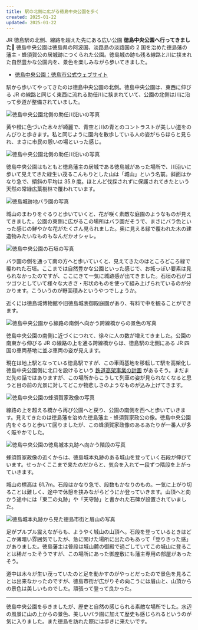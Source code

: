 ```yaml
---
title: 駅の北側に広がる徳島中央公園を歩く
created: 2025-01-22
updated: 2025-01-22
---
```


JR 徳島駅の北側、線路を超えた先にある広い公園 **徳島中央公園へ行ってきました🌿** 徳島中央公園は徳島県の阿波国、淡路島の淡路国の 2 国を治めた徳島藩の藩主・蜂須賀公の居城跡につくられた公園。徳島城の跡も残る線路と川に挟まれた自然豊かな公園内を、景色を楽しみながら歩いてきました。

- [徳島中央公園：徳島市公式ウェブサイト](https://www.city.tokushima.tokushima.jp/shisetsu/park/chuo.html)

駅から歩いてやってきたのは徳島中央公園の北側。徳島中央公園は、東西に伸びる JR の線路と同じく東西に流れる助任川に挟まれていて、公園の北側は川に沿って歩道が整備されていました。

![徳島中央公園北側の助任川沿いの写真](66acc5f5-9872-4c48-8045-a6e1130b2000)

黄や橙に色づいた木々が綺麗で、青空と川の青とのコントラストが美しい道をのんびりと歩きます。私と同じように園内を散歩している人の姿がちらほらと見られ、まさに市民の憩いの場といった感じ。

![徳島中央公園北側の助任川沿いの写真](98c38f26-fee7-4471-9868-9f01c16b6900)

徳島中央公園はもともと徳島藩主の居城である徳島城があった場所で、川沿いに歩いて見えてきた緑生い茂るこんもりとした山は「城山」という名前。斜面はかなり急で、傾斜の平均は 35.9 度。ほとんど伐採されずに保護されてきたという天然の常緑広葉樹林で覆われています。

![徳島城跡地バラ園の写真](42e560ec-633f-4cc6-9913-088e7a8f5000)

城山のまわりをぐるりと歩いていくと、花が咲く素敵な庭園のようなものが見えてきました。公園の東側に広がるこの場所はバラ園だそうで、まさにバラ色といった感じの鮮やかな花がたくさん見られました。奥に見える緑で覆われた木の建造物みたいなものもなんだかオシャレ。

![徳島中央公園の石垣の写真](23aca955-7695-48b8-c9c7-db45d0f5e100)

バラ園の側を通って南の方へと歩いていくと、見えてきたのはところどころ緑で覆われた石垣。ここまでは自然豊かな公園といった感じで、お城っぽい要素は見られなかったのですが、ここにきて一気に城跡感が出てきました。石垣の石がゴツゴツとしていて様々な大きさ・形状のものを使って組み上げられているのが分かります。こういうのが野面積みというやつでしょうか。

近くには徳島城博物館や旧徳島城表御殿庭園があり、有料で中を観ることができます。

![徳島中央公園から線路の南側へ向かう跨線橋からの景色の写真](27108ad7-3646-42e1-6925-cf96fae2ed00)

徳島中央公園の南側に近づくにつれて、徐々に人の数が増えてきました。公園の南東から伸びる JR の線路の上を通る跨線橋からは、徳島駅の北側にある JR 四国の車両基地に並ぶ車両の姿が見えます。

現在は地上駅となっている徳島駅ですが、この車両基地を移転して駅を高架化し徳島中央公園側に北口を設けるという [鉄道高架事業の計画](https://www3.nhk.or.jp/lnews/tokushima/20241119/8020021782.html) があるそう。まだまだ先の話ではありますが、この場所からこうして列車の姿が見られなくなると思うと目の前の光景に対してどこか物悲しさのようなものが込み上げてきます。

![徳島中央公園の蜂須賀家政像の写真](b9d570df-884a-474e-2ba7-551ec9d53000)

線路の上を超える橋から再び公園へと戻り、公園の南側を西へと歩いていきます。見えてきたのは徳島藩を治めた徳島藩主・蜂須賀家政公の像。徳島中央公園内をぐるりと歩いて回りましたが、この蜂須賀家政像のあるあたりが一番人が多く賑やかでした。

![徳島中央公園の徳島城本丸跡へ向かう階段の写真](baff4ba3-02de-44fc-b62c-36a5c3753700)

蜂須賀家政像の近くからは、徳島城本丸跡のある城山を登っていく石段が伸びています。せっかくここまで来たのだからと、気合を入れて一段ずつ階段を上がっていきます。

城山の標高は 61.7m。石段はかなり急で、段数もかなりのもの。一気に上がり切ることは難しく、途中で休憩を挟みながらどうにか登っていきます。山頂へと向かう途中には「東二の丸跡」や「天守跡」と書かれた石碑が設置されていました。

![徳島城本丸跡から見た徳島市街と眉山の写真](793b03b0-6617-42b7-b031-0386647dfc00)

足がプルプル震えながらも、ようやく城山の山頂へ。石段を登っているときはどこか薄暗い雰囲気でしたが、急に開けた場所に出たのもあって「登りきった感」がありました。徳島藩主は普段は城山麓の御殿で過ごしていてこの城山に登ることは稀だったそうですが、この場所にあった御座敷にも藩主専用の部屋があったそう。

道中は木々が生い茂っていたのと足を動かすのがやっとだったので景色を見ることは出来なかったのですが、徳島市街が広がりその向こうには眉山と、山頂からの景色は美しいものでした。頑張って登って良かった。

---

徳島中央公園を歩きましたが、歴史と自然の感じられる素敵な場所でした。水辺の風景に山の上からの景色、美しいバラ園に加えて歴史も感じられるというのが気に入りました。また徳島を訪れた際には歩きに来たいです。

